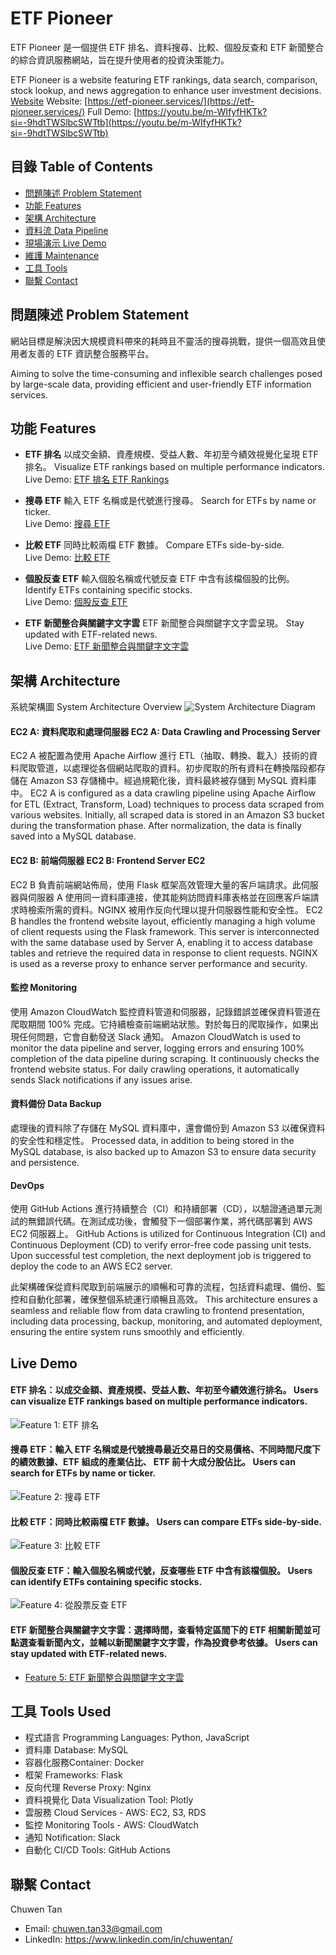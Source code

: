 
# ETF Pioneer

ETF Pioneer 是一個提供 ETF 排名、資料搜尋、比較、個股反查和 ETF 新聞整合的綜合資訊服務網站，旨在提升使用者的投資決策能力。

ETF Pioneer is a website featuring ETF rankings, data search, comparison, stock lookup, and news aggregation to enhance user investment decisions.
[Website](https://etf-pioneer.services/)
Website: [https://etf-pioneer.services/](https://etf-pioneer.services/)
Full Demo: [https://youtu.be/m-WIfyfHKTk?si=-9hdtTWSlbcSWTtb](https://youtu.be/m-WIfyfHKTk?si=-9hdtTWSlbcSWTtb)

## 目錄 Table of Contents
- [問題陳述 Problem Statement](#問題陳述-problem-statement)
- [功能 Features](#功能-features)
- [架構 Architecture](#架構-architecture)
- [資料流 Data Pipeline](#資料流-data-pipeline)
- [現場演示 Live Demo](#現場演示-live-demo)
- [維護 Maintenance](#維護-maintenance)
- [工具 Tools](#工具-tools)
- [聯繫 Contact](#聯繫-contact)



## 問題陳述 Problem Statement

網站目標是解決因大規模資料帶來的耗時且不靈活的搜尋挑戰，提供一個高效且使用者友善的 ETF 資訊整合服務平台。

Aiming to solve the time-consuming and inflexible search challenges posed by large-scale data, providing efficient and user-friendly ETF information services.





## 功能 Features

* **ETF 排名**
  以成交金額、資產規模、受益人數、年初至今績效視覺化呈現 ETF 排名。
  Visualize ETF rankings based on multiple performance indicators.  
  Live Demo: [ETF 排名 ETF Rankings](#users-can-visualize-etf-rankings-based-on-multiple-performance-indicators)

* **搜尋 ETF**
  輸入 ETF 名稱或是代號進行搜尋。
  Search for ETFs by name or ticker.  
  Live Demo: [搜尋 ETF](#users-can-search-for-etfs-by-name-or-ticker)

* **比較 ETF**
  同時比較兩檔 ETF 數據。
  Compare ETFs side-by-side.  
  Live Demo: [比較 ETF](#users-can-compare-etfs-side-by-side)

* **個股反查 ETF**
  輸入個股名稱或代號反查 ETF 中含有該檔個股的比例。
  Identify ETFs containing specific stocks.  
  Live Demo: [個股反查 ETF](#users-can-identify-etfs-containing-specific-stocks)

* **ETF 新聞整合與關鍵字文字雲**
  ETF 新聞整合與關鍵字文字雲呈現。
  Stay updated with ETF-related news.  
  Live Demo: [ETF 新聞整合與關鍵字文字雲](#users-can-stay-updated-with-etf-related-news)
  
## 架構 Architecture

系統架構圖 System Architecture Overview
![System Architecture Diagram](ReadmeMaterial/Architecture.png)




#### EC2 A: 資料爬取和處理伺服器 EC2 A: Data Crawling and Processing Server
EC2 A 被配置為使用 Apache Airflow 進行 ETL（抽取、轉換、載入）技術的資料爬取管道，以處理從各個網站爬取的資料。初步爬取的所有資料在轉換階段都存儲在 Amazon S3 存儲桶中。經過規範化後，資料最終被存儲到 MySQL 資料庫中。
EC2 A is configured as a data crawling pipeline using Apache Airflow for ETL (Extract, Transform, Load) techniques to process data scraped from various websites. Initially, all scraped data is stored in an Amazon S3 bucket during the transformation phase. After normalization, the data is finally saved into a MySQL database.

#### EC2 B: 前端伺服器 EC2 B: Frontend Server EC2
EC2 B 負責前端網站佈局，使用 Flask 框架高效管理大量的客戶端請求。此伺服器與伺服器 A 使用同一資料庫連接，使其能夠訪問資料庫表格並在回應客戶端請求時檢索所需的資料。NGINX 被用作反向代理以提升伺服器性能和安全性。
EC2 B handles the frontend website layout, efficiently managing a high volume of client requests using the Flask framework. This server is interconnected with the same database used by Server A, enabling it to access database tables and retrieve the required data in response to client requests. NGINX is used as a reverse proxy to enhance server performance and security.

#### 監控 Monitoring
使用 Amazon CloudWatch 監控資料管道和伺服器，記錄錯誤並確保資料管道在爬取期間 100% 完成。它持續檢查前端網站狀態。對於每日的爬取操作，如果出現任何問題，它會自動發送 Slack 通知。
Amazon CloudWatch is used to monitor the data pipeline and server, logging errors and ensuring 100% completion of the data pipeline during scraping. It continuously checks the frontend website status. For daily crawling operations, it automatically sends Slack notifications if any issues arise.

#### 資料備份 Data Backup
處理後的資料除了存儲在 MySQL 資料庫中，還會備份到 Amazon S3 以確保資料的安全性和穩定性。
Processed data, in addition to being stored in the MySQL database, is also backed up to Amazon S3 to ensure data security and persistence.


#### DevOps
使用 GitHub Actions 進行持續整合（CI）和持續部署（CD），以驗證通過單元測試的無錯誤代碼。在測試成功後，會觸發下一個部署作業，將代碼部署到 AWS EC2 伺服器上。
GitHub Actions is utilized for Continuous Integration (CI) and Continuous Deployment (CD) to verify error-free code passing unit tests. Upon successful test completion, the next deployment job is triggered to deploy the code to an AWS EC2 server.

此架構確保從資料爬取到前端展示的順暢和可靠的流程，包括資料處理、備份、監控和自動化部署，確保整個系統運行順暢且高效。
This architecture ensures a seamless and reliable flow from data crawling to frontend presentation, including data processing, backup, monitoring, and automated deployment, ensuring the entire system runs smoothly and efficiently.


## Live Demo

#### ETF 排名：以成交金額、資產規模、受益人數、年初至今績效進行排名。 Users can visualize ETF rankings based on multiple performance indicators. 
![Feature 1: ETF 排名](ReadmeMaterial/feature_1_ETF_ranking_updated.gif)

#### 搜尋 ETF：輸入 ETF 名稱或是代號搜尋最近交易日的交易價格、不同時間尺度下的績效數據、ETF 組成的產業佔比、 ETF 前十大成分股佔比。 Users can search for ETFs by name or ticker. 
![Feature 2: 搜尋 ETF](ReadmeMaterial/feature_2_search_an_ETF_updated.gif)

#### 比較 ETF：同時比較兩檔 ETF 數據。 Users can compare ETFs side-by-side. 
![Feature 3: 比較 ETF](ReadmeMaterial/feature_3_compare_ETFs.gif)


#### 個股反查 ETF：輸入個股名稱或代號，反查哪些 ETF 中含有該檔個股。 Users can identify ETFs containing specific stocks. 
![Feature 4: 從股票反查 ETF](ReadmeMaterial/feature_4_find_ETF_from_stock_updated.gif)

  
#### ETF 新聞整合與關鍵字文字雲：選擇時間，查看特定區間下的 ETF 相關新聞並可點選查看新聞內文，並輔以新聞關鍵字文字雲，作為投資參考依據。 Users can stay updated with ETF-related news. 
- [Feature 5: ETF 新聞整合與關鍵字文字雲](ReadmeMaterial/feature_5_ETF_news_aggregation_and_keyword_word_cloud.mov)
  


## 工具 Tools Used
* 程式語言 Programming Languages: Python, JavaScript
* 資料庫 Database: MySQL
* 容器化服務Container: Docker
* 框架 Frameworks: Flask
* 反向代理 Reverse Proxy: Nginx
* 資料視覺化 Data Visualization Tool: Plotly
* 雲服務 Cloud Services - AWS: EC2, S3, RDS
* 監控 Monitoring Tools - AWS: CloudWatch
* 通知 Notification: Slack
* 自動化 CI/CD Tools: GitHub Actions
  
## 聯繫 Contact

Chuwen Tan 
* Email: chuwen.tan33@gmail.com 
* LinkedIn: https://www.linkedin.com/in/chuwentan/
